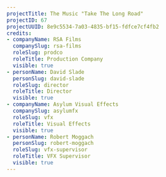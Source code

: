 ```yaml
---
projectTitle: The Music "Take The Long Road"
projectID: 67
projectUUID: 8e9c5534-7a03-4835-bf15-fdfce7cf4fb2
credits:
- companyName: RSA Films
  companySlug: rsa-films
  roleSlug: prodco
  roleTitle: Production Company
  visible: true
- personName: David Slade
  personSlug: david-slade
  roleSlug: director
  roleTitle: Director
  visible: true
- companyName: Asylum Visual Effects
  companySlug: asylumfx
  roleSlug: vfx
  roleTitle: Visual Effects
  visible: true
- personName: Robert Moggach
  personSlug: robert-moggach
  roleSlug: vfx-supervisor
  roleTitle: VFX Supervisor
  visible: true
---
```

